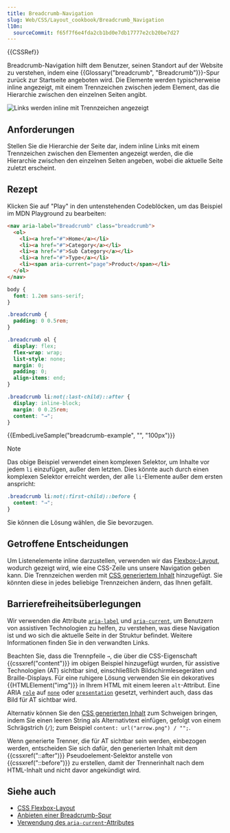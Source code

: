 ```yaml
---
title: Breadcrumb-Navigation
slug: Web/CSS/Layout_cookbook/Breadcrumb_Navigation
l10n:
  sourceCommit: f65f7f6e4fda2cb1bd0e7db17777e2cb20be7d27
---
```


{{CSSRef}}

Breadcrumb-Navigation hilft dem Benutzer, seinen Standort auf der Website zu verstehen, indem eine {{Glossary("breadcrumb", "Breadcrumb")}}-Spur zurück zur Startseite angeboten wird. Die Elemente werden typischerweise inline angezeigt, mit einem Trennzeichen zwischen jedem Element, das die Hierarchie zwischen den einzelnen Seiten angibt.

![Links werden inline mit Trennzeichen angezeigt](breadcrumb-navigation.png)

## Anforderungen

Stellen Sie die Hierarchie der Seite dar, indem inline Links mit einem Trennzeichen zwischen den Elementen angezeigt werden, die die Hierarchie zwischen den einzelnen Seiten angeben, wobei die aktuelle Seite zuletzt erscheint.

## Rezept

Klicken Sie auf "Play" in den untenstehenden Codeblöcken, um das Beispiel im MDN Playground zu bearbeiten:

```html live-sample___breadcrumb-example
<nav aria-label="Breadcrumb" class="breadcrumb">
  <ol>
    <li><a href="#">Home</a></li>
    <li><a href="#">Category</a></li>
    <li><a href="#">Sub Category</a></li>
    <li><a href="#">Type</a></li>
    <li><span aria-current="page">Product</span></li>
  </ol>
</nav>
```

```css live-sample___breadcrumb-example
body {
  font: 1.2em sans-serif;
}

.breadcrumb {
  padding: 0 0.5rem;
}

.breadcrumb ol {
  display: flex;
  flex-wrap: wrap;
  list-style: none;
  margin: 0;
  padding: 0;
  align-items: end;
}

.breadcrumb li:not(:last-child)::after {
  display: inline-block;
  margin: 0 0.25rem;
  content: "→";
}
```

{{EmbedLiveSample("breadcrumb-example", "", "100px")}}

> [!NOTE]
> Das obige Beispiel verwendet einen komplexen Selektor, um Inhalte vor jedem `li` einzufügen, außer dem letzten. Dies könnte auch durch einen komplexen Selektor erreicht werden, der alle `li`-Elemente außer dem ersten anspricht:
>
> ```css
> .breadcrumb li:not(:first-child)::before {
>   content: "→";
> }
> ```
>
> Sie können die Lösung wählen, die Sie bevorzugen.

## Getroffene Entscheidungen

Um Listenelemente inline darzustellen, verwenden wir das [Flexbox-Layout](/de/docs/Learn_web_development/Core/CSS_layout/Flexbox), wodurch gezeigt wird, wie eine CSS-Zeile uns unsere Navigation geben kann. Die Trennzeichen werden mit [CSS generiertem Inhalt](/de/docs/Web/CSS/CSS_generated_content) hinzugefügt. Sie könnten diese in jedes beliebige Trennzeichen ändern, das Ihnen gefällt.

## Barrierefreiheitsüberlegungen

Wir verwenden die Attribute [`aria-label`](/de/docs/Web/Accessibility/ARIA/Reference/Attributes/aria-label) und [`aria-current`](/de/docs/Web/Accessibility/ARIA/Reference/Attributes/aria-current), um Benutzern von assistiven Technologien zu helfen, zu verstehen, was diese Navigation ist und wo sich die aktuelle Seite in der Struktur befindet. Weitere Informationen finden Sie in den verwandten Links.

Beachten Sie, dass die Trennpfeile `→`, die über die CSS-Eigenschaft {{cssxref("content")}} im obigen Beispiel hinzugefügt wurden, für assistive Technologien (AT) sichtbar sind, einschließlich Bildschirmlesegeräten und Braille-Displays. Für eine ruhigere Lösung verwenden Sie ein dekoratives {{HTMLElement("img")}} in Ihrem HTML mit einem leeren `alt`-Attribut. Eine ARIA [`role`](/de/docs/Web/Accessibility/ARIA/Reference/Roles) auf [`none`](/de/docs/Web/Accessibility/ARIA/Reference/Roles/none_role) oder [`presentation`](/de/docs/Web/Accessibility/ARIA/Reference/Roles/presentation_role) gesetzt, verhindert auch, dass das Bild für AT sichtbar wird.

Alternativ können Sie den [CSS generierten Inhalt](/de/docs/Web/CSS/CSS_generated_content) zum Schweigen bringen, indem Sie einen leeren String als Alternativtext einfügen, gefolgt von einem Schrägstrich (`/`); zum Beispiel `content: url("arrow.png") / "";`.

Wenn generierte Trenner, die für AT sichtbar sein werden, einbezogen werden, entscheiden Sie sich dafür, den generierten Inhalt mit dem {{cssxref("::after")}} Pseudoelement-Selektor anstelle von {{cssxref("::before")}} zu erstellen, damit der Trennerinhalt nach dem HTML-Inhalt und nicht davor angekündigt wird.

## Siehe auch

- [CSS Flexbox-Layout](/de/docs/Web/CSS/CSS_flexible_box_layout)
- [Anbieten einer Breadcrumb-Spur](https://www.w3.org/TR/WCAG20-TECHS/G65.html)
- [Verwendung des `aria-current`-Attributes](https://tink.uk/using-the-aria-current-attribute/)
